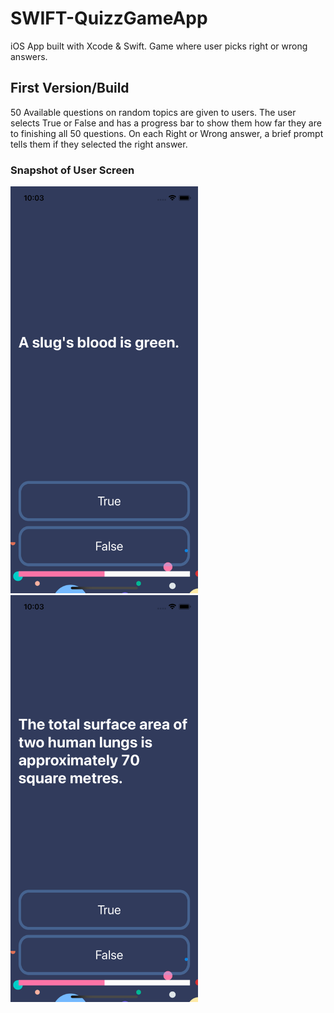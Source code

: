 # SWIFT-QuizzGameApp
iOS App built with Xcode &amp; Swift. Game where user picks right or wrong answers. 

## First Version/Build
50 Available questions on random topics are given to users. The user selects True or False and has a progress bar to show them how far they are to finishing all 50 questions. On each Right or Wrong answer, a brief prompt tells them if they selected the right answer.



### Snapshot of User Screen
<img src="https://github.com/VictorDoyle/SWIFT-QuizzGameApp/blob/master/Readmefiles/landingOne.png?raw=true" width="300px">

<img src="https://github.com/VictorDoyle/SWIFT-QuizzGameApp/blob/master/Readmefiles/landingTwo.png?raw=true" width="300px">




